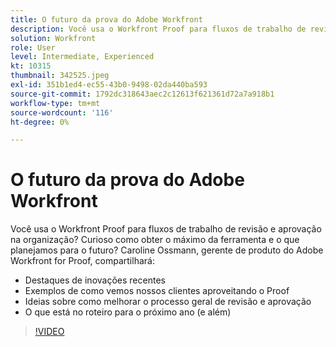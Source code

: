 ```yaml
---
title: O futuro da prova do Adobe Workfront
description: Você usa o Workfront Proof para fluxos de trabalho de revisão e aprovação na organização? Curioso como obter o máximo da ferramenta e o que planejamos para o futuro.
solution: Workfront
role: User
level: Intermediate, Experienced
kt: 10315
thumbnail: 342525.jpeg
exl-id: 351b1ed4-ec55-43b0-9498-02da440ba593
source-git-commit: 1792dc318643aec2c12613f621361d72a7a918b1
workflow-type: tm+mt
source-wordcount: '116'
ht-degree: 0%

---
```


# O futuro da prova do Adobe Workfront

Você usa o Workfront Proof para fluxos de trabalho de revisão e aprovação na organização? Curioso como obter o máximo da ferramenta e o que planejamos para o futuro? Caroline Ossmann, gerente de produto do Adobe Workfront for Proof, compartilhará:

* Destaques de inovações recentes
* Exemplos de como vemos nossos clientes aproveitando o Proof
* Ideias sobre como melhorar o processo geral de revisão e aprovação
* O que está no roteiro para o próximo ano (e além)

>[!VIDEO](https://video.tv.adobe.com/v/342525/?quality=12&learn=on)
